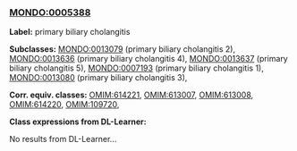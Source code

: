
### [MONDO:0005388](http://purl.obolibrary.org/obo/MONDO_0005388)
**Label:** primary biliary cholangitis

**Subclasses:** [MONDO:0013079](http://purl.obolibrary.org/obo/MONDO_0013079) (primary biliary cholangitis 2), [MONDO:0013636](http://purl.obolibrary.org/obo/MONDO_0013636) (primary biliary cholangitis 4), [MONDO:0013637](http://purl.obolibrary.org/obo/MONDO_0013637) (primary biliary cholangitis 5), [MONDO:0007193](http://purl.obolibrary.org/obo/MONDO_0007193) (primary biliary cholangitis 1), [MONDO:0013080](http://purl.obolibrary.org/obo/MONDO_0013080) (primary biliary cholangitis 3), 

**Corr. equiv. classes:** [OMIM:614221](http://purl.obolibrary.org/obo/OMIM_614221), [OMIM:613007](http://purl.obolibrary.org/obo/OMIM_613007), [OMIM:613008](http://purl.obolibrary.org/obo/OMIM_613008), [OMIM:614220](http://purl.obolibrary.org/obo/OMIM_614220), [OMIM:109720](http://purl.obolibrary.org/obo/OMIM_109720), 

**Class expressions from DL-Learner:**

No results from DL-Learner...



